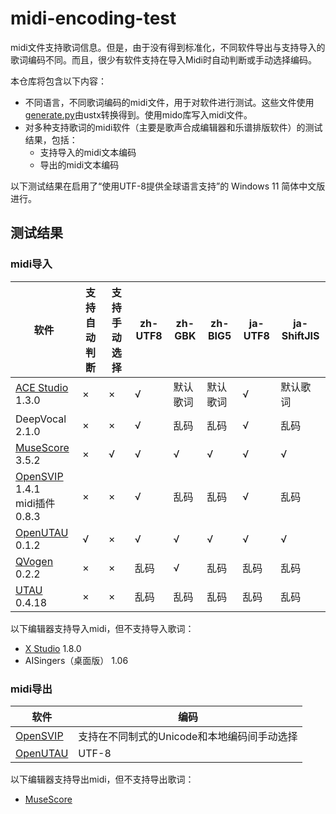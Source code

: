 # midi-encoding-test
midi文件支持歌词信息。但是，由于没有得到标准化，不同软件导出与支持导入的歌词编码不同。而且，很少有软件支持在导入Midi时自动判断或手动选择编码。

本仓库将包含以下内容：
* 不同语言，不同歌词编码的midi文件，用于对软件进行测试。这些文件使用[generate.py](generate.py)由ustx转换得到。使用mido库写入midi文件。
* 对多种支持歌词的midi软件（主要是歌声合成编辑器和乐谱排版软件）的测试结果，包括：
  * 支持导入的midi文本编码
  * 导出的midi文本编码

以下测试结果在启用了“使用UTF-8提供全球语言支持”的 Windows 11 简体中文版进行。
## 测试结果
### midi导入
|软件|支持自动判断|支持手动选择|zh-UTF8|zh-GBK|zh-BIG5|ja-UTF8|ja-ShiftJIS|
|-|-|-|-|-|-|-|-|
|[ACE Studio](http://www.acestudio.ai/) 1.3.0|×|×|√|默认歌词|默认歌词|√|默认歌词|
|DeepVocal 2.1.0|×|×|√|乱码|乱码|√|乱码|
|[MuseScore](http://musescore.org/) 3.5.2|×|√|√|√|√|√|√|
|[OpenSVIP](https://openvpi.github.io/home/) 1.4.1<br/>midi插件 0.8.3|×|×|√|乱码|乱码|√|乱码|
|[OpenUTAU](http://www.openutau.com/) 0.1.2|√|×|√|√|√|√|√|
|[QVogen](https://gitee.com/functioner/qvogenclient) 0.2.2|×|×|乱码|√|乱码|乱码|乱码|
|[UTAU](http://utau2008.xrea.jp/) 0.4.18|×|×|乱码|乱码|乱码|乱码|乱码|

以下编辑器支持导入midi，但不支持导入歌词：
* [X Studio](https://singer.xiaoice.com/) 1.8.0
* AISingers（桌面版） 1.06

### midi导出
|软件|编码|
|-|-|
|[OpenSVIP](https://openvpi.github.io/home/)|支持在不同制式的Unicode和本地编码间手动选择|
|[OpenUTAU](http://www.openutau.com/)|UTF-8|

以下编辑器支持导出midi，但不支持导出歌词：
* [MuseScore](http://musescore.org/)